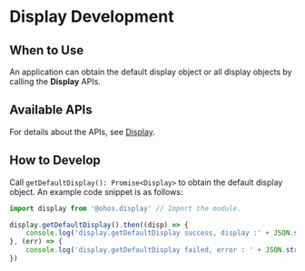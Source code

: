 # Display Development

## When to Use

An application can obtain the default display object or all display objects by calling the **Display** APIs.

## Available APIs

For details about the APIs, see [Display](../reference/apis/js-apis-display.md).

## How to Develop

Call `getDefaultDisplay(): Promise<Display>` to obtain the default display object. An example code snippet is as follows:

```js
import display from '@ohos.display' // Import the module.

display.getDefaultDisplay().then((disp) => {
	console.log('display.getDefaultDisplay success, display :' + JSON.stringify(disp));
}, (err) => {
    console.log('display.getDefaultDisplay failed, error : ' + JSON.stringify(err));
})
```

